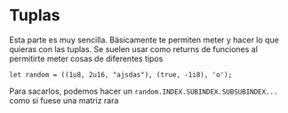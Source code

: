 # Tuplas

Esta parte es muy sencilla. Básicamente te permiten meter y hacer lo que quieras con las tuplas. Se suelen usar como returns de funciones al permitirte meter cosas de diferentes tipos

```rust, ignore
let random = ((1u8, 2u16, "ajsdas"), (true, -1i8), 'o');
```

Para sacarlos, podemos hacer un `random.INDEX.SUBINDEX.SUBSUBINDEX...` como si fuese una matriz rara
